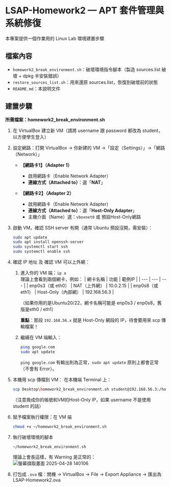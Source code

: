 # LSAP-Homework2 — APT 套件管理與系統修復
本專案提供一個作業用的 Linux Lab 環境建置步驟

## 檔案內容

- `homework2_break_environment.sh`：破壞環境指令腳本（製造 sources.list 破壞 + dpkg 半安裝錯誤）
- `restore_sources_list.sh`：用來還原 sources.list，恢復到破壞前的狀態
- `README.md`：本說明文件

## 建置步驟

**所需檔案：homework2_break_environment.sh**

1. 在 VirtualBox 建立新 VM（請將 username 跟 password 都改為 student，以方便學生登入）
2. 設定網路：打開 VirtualBox → 你新建的 VM →「設定（Settings）」→「網路（Network）」
    - **【網路卡1】（Adapter 1）**
      - 啟用網路卡（Enable Network Adapter）
      -  **連線方式（Attached to）**：選「**NAT**」
   
    - **【網路卡2】（Adapter 2）**
      - 啟用網路卡（Enable Network Adapter）
      - **連線方式（Attached to）**：選「**Host-Only Adapter**」
      - 主機介面（Name）選：`vboxnet0` 或 預設Host-Only網路
    
3. 啟動 VM，確認 SSH server 有開（通常 Ubuntu 預設沒開，需安裝）：
    
    ```bash
    sudo apt update
    sudo apt install openssh-server
    sudo systemctl start ssh
    sudo systemctl enable ssh
    ```
    
5. 確認 IP 地址 及 確認 VM 可以上外網：
    1. 進入你的 VM 端：`ip a` <br>
       理論上會看到兩個網卡，例如：
        | 網卡名稱 | 功能 | 範例IP |
        | --- | --- | --- |
        | enp0s3（或 eth0） | NAT（上外網） | 10.0.2.15 |
        | enp0s8（或 eth1） | Host-Only（內部網） | 192.168.56.3 |
        
        （如果你用的是Ubuntu20/22，網卡名稱可能是 enp0s3 / enp0s8，舊版是eth0 / eth1）
        
        **重點**：那段 `192.168.56.x` 就是 Host-Only 網段的 IP，待會要用來 scp 傳輸檔案！
       
    2. 繼續在 VM 端輸入：
        ```bash
        ping google.com
        sudo apt update
        ```
        `ping google.com` 有輸出則為正常，`sudo apt update` 原則上都會正常（不會有 Error）。
        
6. 本機用 scp 傳檔到 VM：
   在本機端 Terminal 上：
    ```bash
    scp Desktop\homework2_break_environment.sh student@192.168.56.3:/home/student/
    ```
    （注意換成你的帳號和VM的Host-Only IP，如果 username 不是使用 student 的話）
   
    
8. 賦予檔案執行權限：在 VM 端
    
    ```bash
    chmod +x ~/homework2_break_environment.sh
    ```

9. 執行破壞環境的腳本
    
    ```bash
    ~/homework2_break_environment.sh
    ```
    理論上會長這樣，有 Warning 是正常的：
    ![螢幕擷取畫面 2025-04-28 140106](https://github.com/user-attachments/assets/ec22938e-ff9c-4c1d-9b28-6e6d7d71d7e1)
    
10. 打包成 `.ova` 檔：關機 → VirtualBox → File → Export Appliance → 匯出為 LSAP-Homework2.ova
